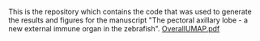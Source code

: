 This is the repository which contains the code that was used to generate the results and figures for the manuscript "The pectoral axillary lobe - a new external immune organ in the zebrafish".
[OverallUMAP.pdf](https://github.com/user-attachments/files/15919914/OverallUMAP.pdf)
